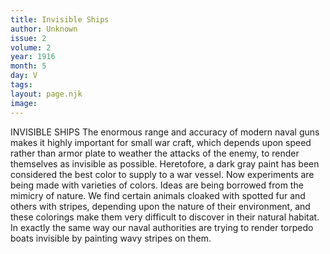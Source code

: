 ```yaml
---
title: Invisible Ships
author: Unknown
issue: 2
volume: 2
year: 1916
month: 5
day: V
tags:
layout: page.njk
image:
---
```

INVISIBLE SHIPS    The enormous range and accuracy of modern naval guns makes it highly important for small war craft, which depends upon speed rather than armor plate to weather the attacks of the enemy, to render themselves as invisible as possible. Heretofore, a dark gray paint has been considered the best color to supply to a war vessel. Now experiments are being made with varieties of colors. Ideas are being borrowed from the mimicry of nature. We find certain animals cloaked with spotted fur and others with stripes, depending upon the nature of their environment, and these colorings make them very difficult to discover in their natural habitat. In exactly the same way our naval authorities are trying to render torpedo boats invisible by painting wavy stripes on them. 
